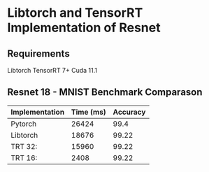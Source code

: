 # Libtorch and TensorRT Implementation of Resnet

## Requirements
Libtorch
TensorRT 7+
Cuda 11.1


## Resnet 18 - MNIST Benchmark Comparason
| Implementation | Time (ms) | Accuracy |
| --- | ---| ---|
| Pytorch  |  26424 |   99.4 |
| Libtorch |  18676  | 99.22|
| TRT 32:  |  15960  | 99.22|
| TRT 16:  |  2408  | 99.22|
